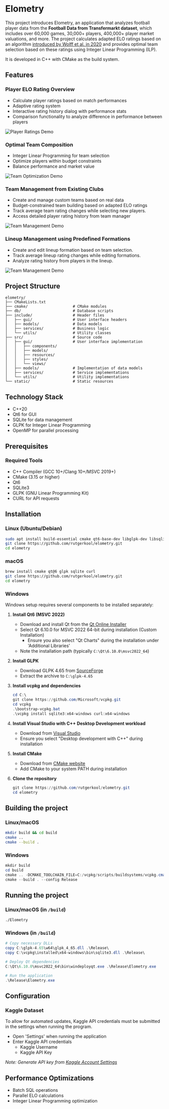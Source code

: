 # Elometry

This project introduces Elometry, an application that analyzes football player data from the **Football Data from Transfermarkt dataset**, which includes over 60,000 games, 30,000+ players, 400,000+ player market valuations, and more. The project calculates adapted ELO ratings based on an algorithm [introduced by Wolff et al. in 2020](https://www.researchgate.net/publication/346383793_A_football_player_rating_system) and provides optimal team selection based on these ratings using Integer Linear Programming (ILP).

It is developed in C++ with CMake as the build system. 

## **Features**

### Player ELO Rating Overview
- Calculate player ratings based on match performances
- Adaptive rating system
- Interactive rating history dialog with performance stats
- Comparison functionality to analyze difference in performance between players

![Player Ratings Demo](img/player-list.gif)

### Optimal Team Composition
- Integer Linear Programming for team selection
- Optimize players within budget constraints
- Balance performance and market value

![Team Optimization Demo](img/team-manager-view-new.gif)

### Team Management from Existing Clubs
- Create and manage custom teams based on real data
- Budget-constrained team building based on adapted ELO ratings
- Track average team rating changes while selecting new players.
- Access detailed player rating history from team manager

![Team Management Demo](img/team-manager-view-existing.gif)

### Lineup Management using Predefined Formations
- Create and edit lineup formation based on team selection.
- Track average lineup rating changes while editing formations.
- Analyze rating history from players in the lineup. 

![Team Management Demo](img/lineup-manager.gif)

## **Project Structure**
```
elometry/
├── CMakeLists.txt
├── cmake/                    # CMake modules
├── db/                       # Database scripts
├── include/                  # Header files
│   ├── gui/                  # User interface headers
│   ├── models/               # Data models
│   ├── services/             # Business logic
│   └── utils/                # Utility classes
├── src/                      # Source code
│   ├── gui/                  # User interface implementation
│   │   ├── components/
│   │   ├── models/
│   │   ├── resources/
│   │   ├── styles/
│   │   └── views/
│   ├── models/               # Implementation of data models
│   ├── services/             # Service implementations
│   └── utils/                # Utility implementations
└── static/                   # Static resources
```

## **Technology Stack**
- C++20
- Qt6 for GUI
- SQLite for data management
- GLPK for Integer Linear Programming
- OpenMP for parallel processing

## **Prerequisites**

### **Required Tools**
- C++ Compiler (GCC 10+/Clang 10+/MSVC 2019+)
- CMake (3.15 or higher)
- Qt6
- SQLite3
- GLPK (GNU Linear Programming Kit)
- CURL for API requests

## **Installation**
### **Linux (Ubuntu/Debian)**
```bash
sudo apt install build-essential cmake qt6-base-dev libglpk-dev libsqlite3-dev libcurl4-openssl-dev libqt6charts6-dev
git clone https://github.com/rutgerkool/elometry.git
cd elometry
```

### **macOS**
```bash
brew install cmake qt@6 glpk sqlite curl
git clone https://github.com/rutgerkool/elometry.git
cd elometry
```

### **Windows**
Windows setup requires several components to be installed separately:

1. **Install Qt6 (MSVC 2022)**
   - Download and install Qt from the [Qt Online Installer](https://www.qt.io/download-qt-installer)
   - Select Qt 6.10.0 for MSVC 2022 64-bit during installation (Custom Installation)
      - Ensure you also select "Qt Charts" during the installation under 'Additional Libraries'
   - Note the installation path (typically `C:\Qt\6.10.0\msvc2022_64`)

2. **Install GLPK**
   - Download GLPK 4.65 from [SourceForge](https://sourceforge.net/projects/winglpk/)
   - Extract the archive to `C:\glpk-4.65`

3. **Install vcpkg and dependencies**
   ```powershell
   cd C:\
   git clone https://github.com/Microsoft/vcpkg.git
   cd vcpkg
   .\bootstrap-vcpkg.bat
   .\vcpkg install sqlite3:x64-windows curl:x64-windows
   ```

4. **Install Visual Studio with C++ Desktop Development workload**
   - Download from [Visual Studio](https://visualstudio.microsoft.com/downloads/)
   - Ensure you select "Desktop development with C++" during installation

5. **Install CMake**
   - Download from [CMake website](https://cmake.org/download/)
   - Add CMake to your system PATH during installation

6. **Clone the repository**
   ```powershell
   git clone https://github.com/rutgerkool/elometry.git
   cd elometry
   ```

## **Building the project**

### **Linux/macOS**
```bash
mkdir build && cd build
cmake ..
cmake --build .
```

### **Windows**
```powershell
mkdir build
cd build
cmake .. -DCMAKE_TOOLCHAIN_FILE=C:/vcpkg/scripts/buildsystems/vcpkg.cmake -DQt6_DIR="C:\Qt\6.10.0\msvc2022_64\lib\cmake\Qt6"
cmake --build . --config Release
```

## **Running the project**

### **Linux/macOS (in `/build`)**
```bash
./Elometry
```

### **Windows (in `/build`)**
```powershell
# Copy necessary DLLs
copy C:\glpk-4.65\w64\glpk_4_65.dll .\Release\
copy C:\vcpkg\installed\x64-windows\bin\sqlite3.dll .\Release\

# Deploy Qt dependencies
C:\Qt\6.10.0\msvc2022_64\bin\windeployqt.exe .\Release\Elometry.exe

# Run the application
.\Release\Elometry.exe
```

## **Configuration**

### **Kaggle Dataset**
To allow for automated updates, Kaggle API credentials must be submitted in the settings when running the program. 
- Open 'Settings' when running the application
- Enter Kaggle API credentials
  - Kaggle Username
  - Kaggle API Key

*Note: Generate API key from [Kaggle Account Settings](https://www.kaggle.com/)*

## **Performance Optimizations**
- Batch SQL operations
- Parallel ELO calculations
- Integer Linear Programming optimization
